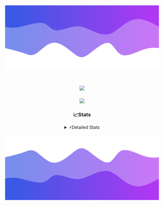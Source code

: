 ![Header](./header.png)
<div align="center">

<h1 align="center">
  <a href="https://git.io/typing-svg">
    <img src="https://readme-typing-svg.herokuapp.com/?lines=Hello,+There!+%F0%9F%91%8B;This+is+chicho.;Owner+on+Ocean;&center=true&size=25">
  </a>
</h1>
  
<p align="center">
  <img src="https://lanyard.cnrad.dev/api/852683595378196480" />
</p>

### 📈Stats
<details>
    <summary> ⚡Detailed Stats</summary>
    <br/>

<!--START_SECTION:waka-->
![Code Time](http://img.shields.io/badge/Code%20Time-787%20hrs%2013%20mins-blue)

![Profile Views](http://img.shields.io/badge/Profile%20Views-2-blue)

**🐱 My GitHub Data** 

> 📦 78.5 kB Used in GitHub's Storage 
 > 
> 🏆 29 Contributions in the Year 2024
 > 
> 🚫 Not Opted to Hire
 > 
> 📜 15 Public Repositories 
 > 
> 🔑 9 Private Repositories 
 > 
**I'm a Night 🦉** 

```text
🌞 Morning                22 commits          █░░░░░░░░░░░░░░░░░░░░░░░░   05.49 % 
🌆 Daytime                56 commits          ███░░░░░░░░░░░░░░░░░░░░░░   13.97 % 
🌃 Evening                175 commits         ███████████░░░░░░░░░░░░░░   43.64 % 
🌙 Night                  148 commits         █████████░░░░░░░░░░░░░░░░   36.91 % 
```
📅 **I'm Most Productive on Tuesday** 

```text
Monday                   24 commits          █░░░░░░░░░░░░░░░░░░░░░░░░   05.99 % 
Tuesday                  108 commits         ███████░░░░░░░░░░░░░░░░░░   26.93 % 
Wednesday                83 commits          █████░░░░░░░░░░░░░░░░░░░░   20.70 % 
Thursday                 57 commits          ████░░░░░░░░░░░░░░░░░░░░░   14.21 % 
Friday                   42 commits          ███░░░░░░░░░░░░░░░░░░░░░░   10.47 % 
Saturday                 34 commits          ██░░░░░░░░░░░░░░░░░░░░░░░   08.48 % 
Sunday                   53 commits          ███░░░░░░░░░░░░░░░░░░░░░░   13.22 % 
```


📊 **This Week I Spent My Time On** 

```text
🕑︎ Time Zone: America/Argentina/Buenos_Aires

💬 Programming Languages: 
TypeScript               5 hrs 11 mins       ████████████░░░░░░░░░░░░░   47.99 % 
Astro                    3 hrs 18 mins       ████████░░░░░░░░░░░░░░░░░   30.61 % 
JSON                     59 mins             ██░░░░░░░░░░░░░░░░░░░░░░░   09.21 % 
JavaScript               47 mins             ██░░░░░░░░░░░░░░░░░░░░░░░   07.29 % 
YAML                     14 mins             █░░░░░░░░░░░░░░░░░░░░░░░░   02.21 % 

🔥 Editors: 
VS Code                  10 hrs 49 mins      █████████████████████████   100.00 % 

🐱‍💻 Projects: 
amparar                  5 hrs 57 mins       ██████████████░░░░░░░░░░░   55.08 % 
testa                    3 hrs 49 mins       █████████░░░░░░░░░░░░░░░░   35.35 % 
ampararweb               41 mins             ██░░░░░░░░░░░░░░░░░░░░░░░   06.31 % 
Unknown Project          19 mins             █░░░░░░░░░░░░░░░░░░░░░░░░   02.95 % 
esland-web-8eada88e1aefc42 mins              ░░░░░░░░░░░░░░░░░░░░░░░░░   00.31 % 

💻 Operating System: 
Windows                  10 hrs 49 mins      █████████████████████████   100.00 % 
```

**I Mostly Code in JavaScript** 

```text
JavaScript               8 repos             ██████░░░░░░░░░░░░░░░░░░░   25.00 % 
HTML                     7 repos             █████░░░░░░░░░░░░░░░░░░░░   21.88 % 
TypeScript               2 repos             ██░░░░░░░░░░░░░░░░░░░░░░░   06.25 % 
C#                       2 repos             ██░░░░░░░░░░░░░░░░░░░░░░░   06.25 % 
SCSS                     1 repo              █░░░░░░░░░░░░░░░░░░░░░░░░   03.12 % 
```




 Last Updated on 26/07/2024 17:13:04 UTC
<!--END_SECTION:waka-->
</details>

![Footer](./footer.png)
